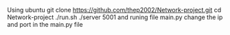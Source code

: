 Using ubuntu
git clone https://github.com/thep2002/Network-project.git
cd Network-project
./run.sh
./server 5001
and runing file main.py
change the ip and port in the main.py file
